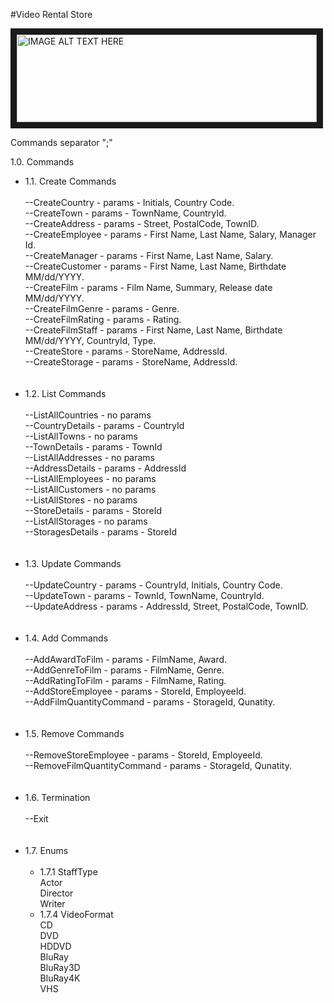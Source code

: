 #Video Rental Store

<img src="https://vignette2.wikia.nocookie.net/tinytower/images/b/bd/Video_Rental.png/revision/latest?cb=20130515011338"
alt="IMAGE ALT TEXT HERE" width="480" height="140" border="10" /><br>

Commands separator ";" <br>

1.0. Commands <br>
<ul>
<li>1.1. Create Commands <br><br>
--CreateCountry - params - Initials, Country Code.<br>
--CreateTown - params - TownName, CountryId.<br>
--CreateAddress - params - Street, PostalCode, TownID.<br>
--CreateEmployee - params - First Name, Last Name, Salary, Manager Id.<br>
--CreateManager - params - First Name, Last Name, Salary.<br>
--CreateCustomer - params - First Name, Last Name, Birthdate MM/dd/YYYY.<br>
--CreateFilm - params - Film Name, Summary, Release date MM/dd/YYYY.<br>
--CreateFilmGenre -  params - Genre.<br>
--CreateFilmRating - params - Rating.<br>
--CreateFilmStaff - params - First Name, Last Name, Birthdate MM/dd/YYYY, CountryId, Type.<br>
--CreateStore - params - StoreName, AddressId.<br>
--CreateStorage - params - StoreName, AddressId.<br>
<br><br>
</li>
<li>1.2. List Commands<br><br>
--ListAllCountries - no params<br>
--CountryDetails - params - CountryId<br>
--ListAllTowns - no params <br>
--TownDetails - params - TownId <br>
--ListAllAddresses - no params <br>
--AddressDetails - params - AddressId <br>
--ListAllEmployees - no params <br>
--ListAllCustomers - no params <br>
--ListAllStores - no params <br>
--StoreDetails - params - StoreId <br>
--ListAllStorages - no params <br>
--StoragesDetails - params - StoreId <br>
<br><br>
</li>
<li>1.3. Update Commands<br><br>
--UpdateCountry - params - CountryId, Initials, Country Code.<br>
--UpdateTown - params - TownId, TownName, CountryId.<br>
--UpdateAddress - params - AddressId, Street, PostalCode, TownID.<br>
<br><br>
</li>
<li>1.4. Add Commands<br><br>
--AddAwardToFilm - params - FilmName, Award.<br>
--AddGenreToFilm - params - FilmName, Genre.<br>
--AddRatingToFilm - params - FilmName, Rating.<br>
--AddStoreEmployee - params - StoreId, EmployeeId.<br>
--AddFilmQuantityCommand - params - StorageId, Qunatity.<br>
<br><br>
</li>
<li>1.5. Remove Commands<br><br>
--RemoveStoreEmployee - params - StoreId, EmployeeId.<br>
--RemoveFilmQuantityCommand - params - StorageId, Qunatity.<br>
<br><br>
</li>
<li>1.6. Termination<br><br>
--Exit<br>
</li>
<br><br>
<li>1.7. Enums<br><br>
  <ul>
  <li>1.7.1 StaffType<br>
        Actor<br>
        Director<br>
        Writer<br>
  </li>
  <li>1.7.4 VideoFormat<br>
      CD <br>
      DVD <br>
      HDDVD <br>
      BluRay <br>
      BluRay3D <br>
      BluRay4K <br>
      VHS <br>
  </li>
  </ul>
</li>
<br><br>
</ul>
<br>
<br>